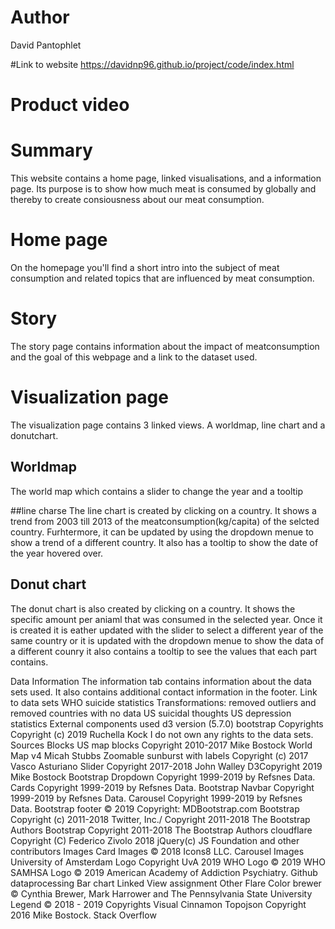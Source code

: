 # Author
David Pantophlet

#Link to website
https://davidnp96.github.io/project/code/index.html

# Product video

# Summary
This website contains a home page, linked visualisations, and a information page. Its purpose is to show how much meat is consumed by globally and thereby to create consiousness about our meat consumption.

# Home page
On the homepage you'll find a short intro into the subject of meat consumption and related topics that are influenced by meat consumption.

# Story
The story page contains information about the impact of meatconsumption and the goal of this webpage and a link to the dataset used.

# Visualization page
The visualization page contains 3 linked views.
A worldmap, line chart and a donutchart.

## Worldmap
The world map which contains a slider to change the year and a tooltip


##line charse
The line chart is created by clicking on a country. It shows a trend from 2003 till 2013
of the meatconsumption(kg/capita) of the selcted country. Furhtermore, it can be updated by using the
dropdown menue to show a trend of a different country. It also has a tooltip to show the date of the
year hovered over.

## Donut chart
The donut chart is also created by clicking on a country. It shows the specific amount per aniaml that was consumed in the selected year.
Once it is created it is eather updated with the slider to select
a different year of the same country or it is updated with the dropdown menue to show the data of a different counry
it also contains a tooltip to see the values that each part contains.

Data Information
The information tab contains information about the data sets used. It also contains additional contact information in the footer.
Link to data sets
WHO suicide statistics
Transformations: removed outliers and removed countries with no data
US suicidal thoughts
US depression statistics
External components used
d3 version (5.7.0)
bootstrap
Copyrights
Copyright (c) 2019 Ruchella Kock
I do not own any rights to the data sets.
Sources
Blocks
US map blocks Copyright 2010-2017 Mike Bostock
World Map v4 Micah Stubbs
Zoomable sunburst with labels Copyright (c) 2017 Vasco Asturiano
Slider Copyright 2017-2018 John Walley
D3Copyright 2019 Mike Bostock
Bootstrap
Dropdown Copyright 1999-2019 by Refsnes Data.
Cards Copyright 1999-2019 by Refsnes Data.
Bootstrap Navbar Copyright 1999-2019 by Refsnes Data.
Carousel Copyright 1999-2019 by Refsnes Data.
Bootstrap footer © 2019 Copyright: MDBootstrap.com
Bootstrap Copyright (c) 2011-2018 Twitter, Inc./ Copyright 2011-2018 The Bootstrap Authors
Bootstrap Copyright 2011-2018 The Bootstrap Authors
cloudflare Copyright (C) Federico Zivolo 2018
jQuery(c) JS Foundation and other contributors
Images
Card Images © 2018 Icons8 LLC.
Carousel Images
University of Amsterdam Logo Copyright UvA 2019
WHO Logo © 2019 WHO
SAMHSA Logo © 2019 American Academy of Addiction Psychiatry.
Github dataprocessing
Bar chart
Linked View assignment
Other
Flare
Color brewer © Cynthia Brewer, Mark Harrower and The Pennsylvania State University
Legend © 2018 - 2019 Copyrights Visual Cinnamon
Topojson Copyright 2016 Mike Bostock.
Stack Overflow
